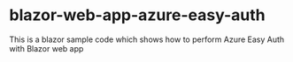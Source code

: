 # blazor-web-app-azure-easy-auth
This is a blazor sample code which shows how to perform Azure Easy Auth with Blazor web app
